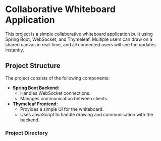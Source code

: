 # Collaborative Whiteboard Application

This project is a simple collaborative whiteboard application built using Spring Boot, WebSocket, and Thymeleaf. Multiple users can draw on a shared canvas in real-time, and all connected users will see the updates instantly.

## Project Structure

The project consists of the following components:

- **Spring Boot Backend:**
    - Handles WebSocket connections.
    - Manages communication between clients.
- **Thymeleaf Frontend:**
    - Provides a simple UI for the whiteboard.
    - Uses JavaScript to handle drawing and communication with the backend.

### Project Directory

